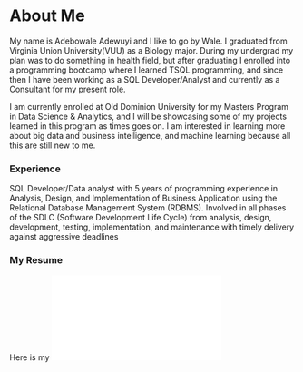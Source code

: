 # About Me

 My name is Adebowale Adewuyi and I like to go by Wale. I graduated from Virginia Union University(VUU) as a Biology major. During my undergrad my plan was to do something in health field, but after graduating I enrolled into a programming bootcamp where I learned TSQL programming, and since then I have been working as a SQL Developer/Analyst and currently as a Consultant for my present role. 

 I am currently enrolled at Old Dominion University for my Masters Program in Data Science & Analytics, and I will be showcasing some of my projects learned in this program as times goes on. I am interested in learning more about big data and business intelligence, and machine learning because all this are still new to me. 

### Experience
 
 SQL Developer/Data analyst with 5 years of programming experience in Analysis, Design, and Implementation of Business Application using the Relational Database Management System (RDBMS). Involved in all phases of the SDLC (Software Development Life Cycle) from analysis, design, development, testing, implementation, and maintenance with timely delivery against aggressive deadlines

### My Resume

Here is my ![Resume](Wale_Resume.pdf)
